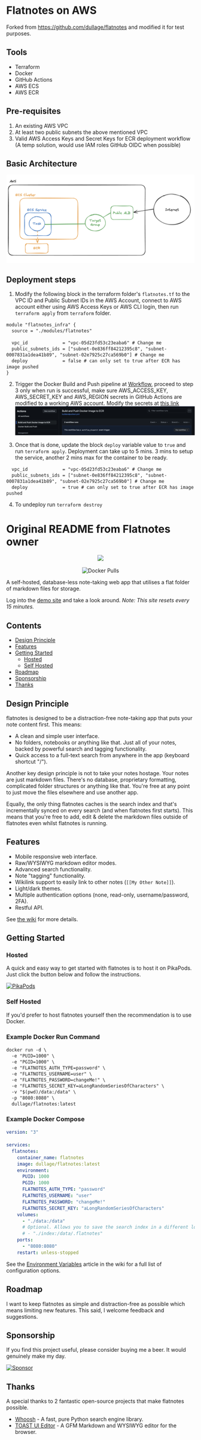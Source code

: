 # Flatnotes on AWS

Forked from <https://github.com/dullage/flatnotes> and modified it for test purposes.

## Tools

- Terraform
- Docker
- GitHub Actions
- AWS ECS
- AWS ECR

## Pre-requisites

1. An existing AWS VPC
2. At least two public subnets the above mentioned VPC
3. Valid AWS Access Keys and Secret Keys for ECR deployment workflow (A temp solution, would use IAM roles GitHub OIDC when possible)

## Basic Architecture

![Arch](image.png)

## Deployment steps

1. Modify the following block in the terraform folder's `flatnotes.tf` to the VPC ID and Public Subnet IDs in the AWS Account, connect to AWS account either using AWS Access Keys or AWS CLI login, then run `terraform apply` from `terraform` folder.

```
module "flatnotes_infra" {
  source = "./modules/flatnotes"

  vpc_id             = "vpc-05d23fd53c23eaba6" # Change me
  public_subnets_ids = ["subnet-0e836ff84212395c8", "subnet-0007831a1dea41b89", "subnet-02e7925c27ca569b0"] # Change me
  deploy             = false # can only set to true after ECR has image pushed
}
```

2. Trigger the Docker Build and Push pipeline at [Workflow](https://github.com/thepoppingone/flatnotes-aws/actions/workflows/buildandpushecr.yml), proceed to step 3 only when run is successful, make sure AWS_ACCESS_KEY, AWS_SECRET_KEY and AWS_REGION secrets in GitHub Actions are modified to a working AWS account. Modify the secrets at [this link](https://github.com/thepoppingone/flatnotes-aws/settings/secrets/actions)
![PushECR](image-1.png)

3. Once that is done, update the block `deploy` variable value to `true` and run `terraform apply`. Deployment can take up to 5 mins. 3 mins to setup the service, another 2 mins max for the container to be ready.

```
  vpc_id             = "vpc-05d23fd53c23eaba6" # Change me
  public_subnets_ids = ["subnet-0e836ff84212395c8", "subnet-0007831a1dea41b89", "subnet-02e7925c27ca569b0"] # Change me
  deploy             = true # can only set to true after ECR has image pushed
```

4. To undeploy run `terraform destroy`

# Original README from Flatnotes owner

<p align="center">
  <img src="docs/logo.svg" width="300px"></img>
</p>
<p align="center">
  <img alt="Docker Pulls" src="https://img.shields.io/docker/pulls/dullage/flatnotes?style=for-the-badge">
</p>

A self-hosted, database-less note-taking web app that utilises a flat folder of markdown files for storage.

Log into the [demo site](https://demo.flatnotes.io) and take a look around. *Note: This site resets every 15 minutes.*

## Contents

- [Design Principle](#design-principle)
- [Features](#features)
- [Getting Started](#getting-started)
  - [Hosted](#hosted)
  - [Self Hosted](#self-hosted)
- [Roadmap](#roadmap)
- [Sponsorship](#sponsorship)
- [Thanks](#thanks)

## Design Principle

flatnotes is designed to be a distraction-free note-taking app that puts your note content first. This means:

- A clean and simple user interface.
- No folders, notebooks or anything like that. Just all of your notes, backed by powerful search and tagging functionality.
- Quick access to a full-text search from anywhere in the app (keyboard shortcut "/").

Another key design principle is not to take your notes hostage. Your notes are just markdown files. There's no database, proprietary formatting, complicated folder structures or anything like that. You're free at any point to just move the files elsewhere and use another app.

Equally, the only thing flatnotes caches is the search index and that's incrementally synced on every search (and when flatnotes first starts). This means that you're free to add, edit & delete the markdown files outside of flatnotes even whilst flatnotes is running.

## Features

- Mobile responsive web interface.
- Raw/WYSIWYG markdown editor modes.
- Advanced search functionality.
- Note "tagging" functionality.
- Wikilink support to easily link to other notes (`[[My Other Note]]`).
- Light/dark themes.
- Multiple authentication options (none, read-only, username/password, 2FA).
- Restful API.

See [the wiki](https://github.com/dullage/flatnotes/wiki) for more details.

## Getting Started

### Hosted

A quick and easy way to get started with flatnotes is to host it on PikaPods. Just click the button below and follow the instructions.

[![PikaPods](https://www.pikapods.com/static/run-button-34.svg)](https://www.pikapods.com/pods?run=flatnotes)

### Self Hosted

If you'd prefer to host flatnotes yourself then the recommendation is to use Docker.

### Example Docker Run Command

```shell
docker run -d \
  -e "PUID=1000" \
  -e "PGID=1000" \
  -e "FLATNOTES_AUTH_TYPE=password" \
  -e "FLATNOTES_USERNAME=user" \
  -e "FLATNOTES_PASSWORD=changeMe!" \
  -e "FLATNOTES_SECRET_KEY=aLongRandomSeriesOfCharacters" \
  -v "$(pwd)/data:/data" \
  -p "8080:8080" \
  dullage/flatnotes:latest
```

### Example Docker Compose

```yaml
version: "3"

services:
  flatnotes:
    container_name: flatnotes
    image: dullage/flatnotes:latest
    environment:
      PUID: 1000
      PGID: 1000
      FLATNOTES_AUTH_TYPE: "password"
      FLATNOTES_USERNAME: "user"
      FLATNOTES_PASSWORD: "changeMe!"
      FLATNOTES_SECRET_KEY: "aLongRandomSeriesOfCharacters"
    volumes:
      - "./data:/data"
      # Optional. Allows you to save the search index in a different location:
      # - "./index:/data/.flatnotes"
    ports:
      - "8080:8080"
    restart: unless-stopped
```

See the [Environment Variables](https://github.com/dullage/flatnotes/wiki/Environment-Variables) article in the wiki for a full list of configuration options.

## Roadmap

I want to keep flatnotes as simple and distraction-free as possible which means limiting new features. This said, I welcome feedback and suggestions.

## Sponsorship

If you find this project useful, please consider buying me a beer. It would genuinely make my day.

[![Sponsor](https://img.shields.io/static/v1?label=Sponsor&message=%E2%9D%A4&logo=GitHub&color=%23fe8e86)](https://github.com/sponsors/Dullage)

## Thanks

A special thanks to 2 fantastic open-source projects that make flatnotes possible.

- [Whoosh](https://whoosh.readthedocs.io/en/latest/intro.html) - A fast, pure Python search engine library.
- [TOAST UI Editor](https://ui.toast.com/tui-editor) - A GFM Markdown and WYSIWYG editor for the browser.
